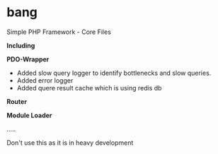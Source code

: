 # bang
Simple PHP Framework - Core Files

**Including**

**PDO-Wrapper**
* Added slow query logger to identify bottlenecks and slow queries.
* Added error logger
* Added quere result cache which is using redis db
 
**Router**

**Module Loader**

.....

Don't use this as it is in heavy development


